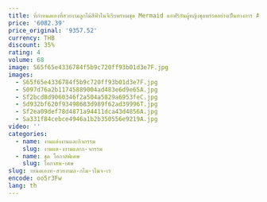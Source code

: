 ```yaml
---
title: ที่กําหนดเองที่สวยงามลูกไม้สีฟ้าไนจีเรียพรหมชุด Mermaid แอฟริกันผู้หญิงชุดพรรคอย่างเป็นทางการ Asoebi งานแต่งงาน Gowns YPD266
price: '6082.39'
price_original: '9357.52'
currency: THB
discount: 35%
rating: 4
volume: 68
image: S65f65e4336784f5b9c720ff93b01d3e7F.jpg
images:
  - S65f65e4336784f5b9c720ff93b01d3e7F.jpg
  - S097d76a2b11745889004ad483e6d9e65A.jpg
  - Sf2bcd8d9060346f2a504a5829a6953feC.jpg
  - Sd932bf620f93498683d989f62ad39996T.jpg
  - Sf2ea09def78d4871a94411dca43d4856A.jpg
  - Sa331f84cebce4946a1b2b350556e9219A.jpg
video: ''
categories:
  - name: งานแต่งงานและกิจกรรม
    slug: งานแต-งงานและก-จกรรม
  - name: ชุด โอกาสพิเศษ
    slug: โอกาสพ-เศษ
slug: าหนดเองท-สวยงามล-กไม-าไนจ-เร
encode: oo5r3Fw
lang: th
---
```

  
